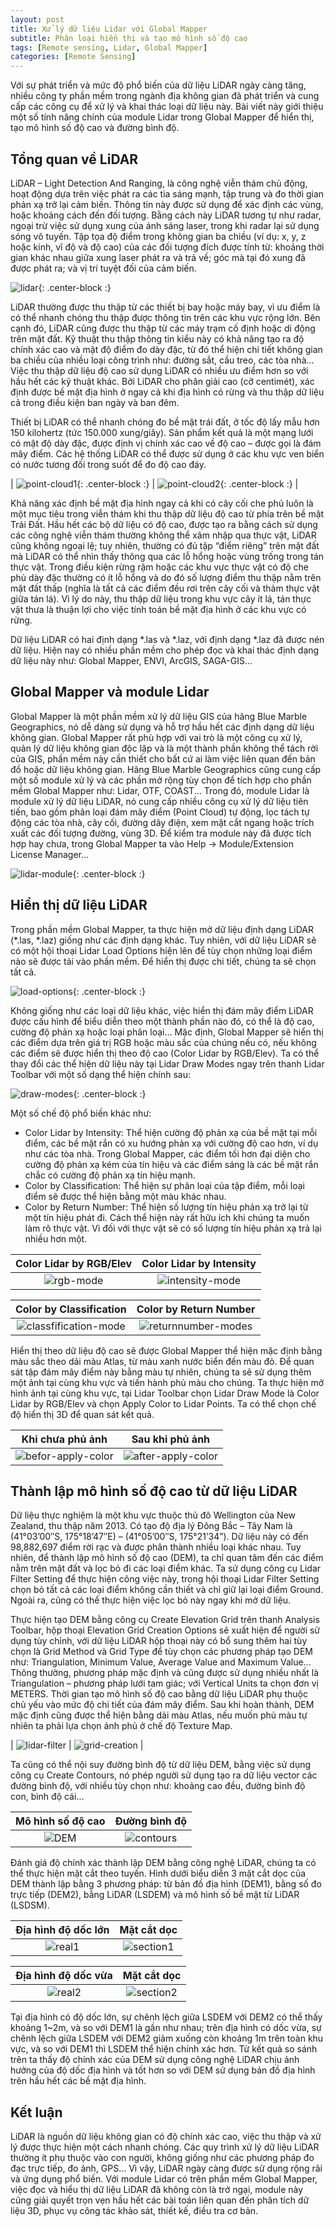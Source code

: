 ```yaml
---
layout: post
title: Xử lý dữ liệu Lidar với Global Mapper
subtitle: Phân loại hiển thị và tạo mô hình số độ cao
tags: [Remote sensing, Lidar, Global Mapper]
categories: [Remote Sensing]
---
```


Với sự phát triển và mức độ phổ biến của dữ liệu LiDAR ngày càng tăng, nhiều công ty phần mềm trong ngành địa không gian đã phát triển và cung cấp các công cụ để xử lý và khai thác loại dữ liệu này. Bài viết này giới thiệu một số tính năng chính của module Lidar trong Global Mapper để hiển thị, tạo mô hình số độ cao và đường bình độ.

## Tổng quan về LiDAR
LiDAR – Light Detection And Ranging, là công nghệ viễn thám chủ động, hoạt động dựa trên việc phát ra các tia sáng mạnh, tập trung và đo thời gian phản xạ trở lại cảm biến. Thông tin này được sử dụng để xác định các vùng, hoặc khoảng cách đến đối tượng. Bằng cách này LiDAR tương tự như radar, ngoại trừ việc sử dụng xung của ánh sáng laser, trong khi radar lại sử dụng sóng vô tuyến. Tập tọa độ điểm trong không gian ba chiều (ví dụ: x, y, z hoặc kinh, vĩ độ và độ cao) của các đối tượng đích được tính từ: khoảng thời gian khác nhau giữa xung laser phát ra và trả về; góc mà tại đó xung đã được phát ra; và vị trí tuyệt đối của cảm biến.

![lidar](https://github.com/bachns/bachns.github.io/blob/master/img/2020_04_28/Hinh1.png?raw=true "Máy bay thực hiện quét laser bề mặt địa hình"){: .center-block :}

LiDAR thường được thu thập từ các thiết bị bay hoặc máy bay, vì ưu điểm là có thể nhanh chóng thu thập được thông tin trên các khu vực rộng lớn. Bên cạnh đó, LiDAR cũng được thu thập từ các máy trạm cố định hoặc di động trên mặt đất. Kỹ thuật thu thập thông tin kiểu này có khả năng tạo ra độ chính xác cao và mật độ điểm đo dày đặc, từ đó thể hiện chi tiết không gian ba chiều của nhiều loại công trình như: đường sắt, cầu treo, các tòa nhà... Việc thu thập dữ liệu độ cao sử dụng LiDAR có nhiều ưu điểm hơn so với hầu hết các kỹ thuật khác. Bởi LiDAR cho phân giải cao (cỡ centimét), xác định được bề mặt địa hình ở ngay cả khi địa hình có rừng và thu thập dữ liệu cả trong điều kiện ban ngày và ban đêm.

Thiết bị LiDAR có thể nhanh chóng đo bề mặt trái đất, ở tốc độ lấy mẫu hơn 150 kilohertz (tức 150.000 xung/giây). Sản phẩm kết quả là một mạng lưới có mật độ dày đặc, được định vị chính xác cao về độ cao – được gọi là đám mây điểm. Các hệ thống LiDAR có thể được sử dụng ở các khu vực ven biển có nước tương đối trong suốt để đo độ cao đáy.

| ![point-cloud1](https://github.com/bachns/bachns.github.io/blob/master/img/2020_04_28/Hinh2a.png?raw=true "Đám mây điểm thu thập từ công nghệ LiDAR"){: .center-block :} | ![point-cloud2](https://github.com/bachns/bachns.github.io/blob/master/img/2020_04_28/Hinh2b.png?raw=true "Đám mây điểm thu thập từ công nghệ LiDAR"){: .center-block :} |

Khả năng xác định bề mặt địa hình ngay cả khi có cây cối che phủ luôn là một mục tiêu trong viễn thám khi thu thập dữ liệu độ cao từ phía trên bề mặt Trái Đất. Hầu hết các bộ dữ liệu có độ cao, được tạo ra bằng cách sử dụng các công nghệ viễn thám thường không thể xâm nhập qua thực vật, LiDAR cũng không ngoại lệ; tuy nhiên, thường có đủ tập “điểm riêng” trên mặt đất mà LiDAR có thể nhìn thấy thông qua các lỗ hổng hoặc vùng trống trong tán thực vật. Trong điều kiện rừng rậm hoặc các khu vực thực vật có độ che phủ dày đặc thường có ít lỗ hổng và do đó số lượng điểm thu thập nằm trên mặt đất thấp  (nghĩa là tất cả các điểm đều rơi trên cây cối và thảm thực vật giữa tán lá). Vì lý do này, thu thập dữ liệu trong khu vực cây ít lá, tán thực vật thưa là thuận lợi cho việc tính toán bề mặt địa hình ở các khu vực có rừng.

Dữ liệu LiDAR có hai định dạng *.las và *.laz, với định dạng *.laz đã được nén dữ liệu. Hiện nay có nhiều phần mềm cho phép đọc và khai thác định dạng dữ liệu này như: Global Mapper, ENVI, ArcGIS, SAGA-GIS...

## Global Mapper và module Lidar

Global Mapper là một phần mềm xử lý dữ liệu GIS của hãng Blue Marble Geographics, nó dễ dàng sử dụng và hỗ trợ hầu hết các định dạng dữ liệu không gian. Global Mapper rất phù hợp với vai trò là một công cụ xử lý, quản lý dữ liệu không gian độc lập và là một thành phần không thể tách rời của GIS, phần mềm này cần thiết cho bất cứ ai làm việc liên quan đến bản đồ hoặc dữ liệu không gian. Hãng Blue Marble Geographics cũng cung cấp một số module xử lý và các phần mở rộng tùy chọn để tích hợp cho phần mềm Global Mapper như: Lidar, OTF, COAST... Trong đó, module Lidar là module xử lý dữ liệu LiDAR, nó cung cấp nhiều công cụ xử lý dữ liệu tiên tiến, bao gồm phân loại đám mây điểm (Point Cloud) tự động, lọc tách tự động các tòa nhà, cây cối, đường dây điện, xem mặt cắt ngang hoặc trích xuất các đối tượng đường, vùng 3D. Để kiểm tra module này đã được tích hợp hay chưa, trong Global Mapper ta vào Help → Module/Extension License Manager...

![lidar-module](https://github.com/bachns/bachns.github.io/blob/master/img/2020_04_28/Hinh3.png?raw=true "Module Lidar trong phần mềm Global Mapper"){: .center-block :}

## Hiển thị dữ liệu LiDAR

Trong phần mềm Global Mapper, ta thực hiện mở dữ liệu định dạng LiDAR (*.las, *.laz) giống như các định dạng khác. Tuy nhiên, với dữ liệu LiDAR sẽ có một hội thoại Lidar Load Options hiện lên để tùy chọn những loại điểm nào sẽ được tải vào phần mềm. Để hiển thị được chi tiết, chúng ta sẽ chọn tất cả.

![load-options](https://github.com/bachns/bachns.github.io/blob/master/img/2020_04_28/Hinh4.png?raw=true "Tùy chọn lựa chọn loại điểm"){: .center-block :}

Không giống như các loại dữ liệu khác, việc hiển thị đám mây điểm LiDAR được cấu hình để biểu diễn theo một thành phần nào đó, có thể là độ cao, cường độ phản xạ hoặc loại phân loại... Mặc định, Global Mapper sẽ hiển thị các điểm dựa trên giá trị RGB hoặc màu sắc của chúng nếu có, nếu không các điểm sẽ được hiển thị theo độ cao (Color Lidar by RGB/Elev). Ta có thể thay đổi các thể hiện dữ liệu này tại Lidar Draw Modes ngay trên thanh Lidar Toolbar với một số dạng thể hiện chính sau:

![draw-modes](https://github.com/bachns/bachns.github.io/blob/master/img/2020_04_28/Hinh5.png?raw=true "Lidar Draw Modes"){: .center-block :}

Một số chế độ phổ biến khác như:
* Color Lidar by Intensity: Thể hiện cường độ phản xạ của bề mặt tại mỗi điểm, các bề mặt rắn có xu hướng phản xạ với cường độ cao hơn, ví dụ như các tòa nhà. Trong Global Mapper, các điểm tối hơn đại diện cho cường độ phản xạ kém của tín hiệu và các điểm sáng là các bề mặt rắn chắc có cường độ phản xạ tín hiệu mạnh.
* Color by Classification: Thể hiện sự phân loại của tập điểm, mỗi loại điểm sẽ được thể hiện bằng một màu khác nhau.
* Color by Return Number: Thể hiện số lượng tín hiệu phản xạ trở lại từ một tín hiệu phát đi. Cách thể hiện này rất hữu ích khi chúng ta muốn làm rõ thực vật. Vì đối với thực vật sẽ có số lượng tín hiệu phản xạ trả lại nhiều hơn một.

| Color Lidar by RGB/Elev | Color Lidar by Intensity |
| :---------------------: | :----------------------: |
| ![rgb-mode](https://github.com/bachns/bachns.github.io/blob/master/img/2020_04_28/Hinh6a.png?raw=true "Color Lidar by RGB/Elev") | ![intensity-mode](https://github.com/bachns/bachns.github.io/blob/master/img/2020_04_28/Hinh6b.png?raw=true "Color Lidar by Intensity") |

| Color by Classification | Color by Return Number |
| :---------------------: | :--------------------: |
| ![classfification-mode](https://github.com/bachns/bachns.github.io/blob/master/img/2020_04_28/Hinh6c.png?raw=true "Color by Classification") | ![returnnumber-modes](https://github.com/bachns/bachns.github.io/blob/master/img/2020_04_28/Hinh6d.png?raw=true "Color by Return Number") |

Hiển thị theo dữ liệu độ cao sẽ được Global Mapper thể hiện mặc định bằng màu sắc theo dải màu Atlas, từ màu xanh nước biển đến màu đỏ. Để quan sát tập đám mây điểm này bằng màu tự nhiên, chúng ta sẽ sử dụng thêm một ảnh tại cùng khu vực và tiến hành phủ màu cho chúng. Ta thực hiện mở hình ảnh tại cùng khu vực, tại Lidar Toolbar chọn Lidar Draw Mode là Color Lidar by RGB/Elev và chọn  Apply Color to Lidar Points. Ta có thể chọn chế độ hiển thị 3D để quan sát kết quả.

| Khi chưa phủ ảnh | Sau khi phủ ảnh |
| :--------------: | :-------------: |
| ![befor-apply-color](https://github.com/bachns/bachns.github.io/blob/master/img/2020_04_28/Hinh7a.png?raw=true "Khi chưa phủ ảnh") | ![after-apply-color](https://github.com/bachns/bachns.github.io/blob/master/img/2020_04_28/Hinh7b.png?raw=true "Sau khi phủ ảnh") |

## Thành lập mô hình số độ cao từ dữ liệu LiDAR

Dữ liệu thực nghiệm là một khu vực thuộc thủ đô Wellington của New Zealand, thu thập năm 2013. Có tạo độ địa lý Đông Bắc – Tây Nam là (41°03’00″S, 175°18’47″E) – (41°05’00″S, 175°21’34”). Dữ liệu này có đến 98,882,697 điểm rời rạc và được phân thành nhiều loại khác nhau. Tuy nhiên, để thành lập mô hình số độ cao (DEM), ta chỉ quan tâm đến các điểm nằm trên mặt đất và lọc bỏ đi các loại điểm khác. Ta sử dụng công cụ  Lidar Filter Setting để thực hiện công việc này, trong hội thoại Lidar Filter Setting chọn bỏ tất cả các loại điểm không cần thiết và chỉ giữ lại loại điểm Ground. Ngoài ra, cũng có thể thực hiện việc lọc bỏ này ngay khi mở dữ liệu.

Thực hiện tạo DEM bằng công cụ  Create Elevation Grid trên thanh Analysis Toolbar, hộp thoại Elevation Grid Creation Options sẽ xuất hiện để người sử dụng tùy chỉnh, với dữ liệu LiDAR hộp thoại này có bổ sung thêm hai tùy chọn là Grid Method và Grid Type để tùy chọn các phương pháp tạo DEM như: Triangulation, Minimum Value, Average Value and Maximum Value... Thông thường, phương pháp mặc định và cũng được sử dụng nhiều nhất là Triangulation – phương pháp lưới tam giác; với Vertical Units ta chọn đơn vị METERS. Thời gian tạo mô hình số độ cao bằng dữ liệu LiDAR phụ thuộc chủ yếu vào mức độ chi tiết của đám mây điểm. Sau khi hoàn thành, DEM mặc định cũng được thể hiện bằng dải màu Atlas, nếu muốn phủ màu tự nhiên ta phải lựa chọn ảnh phủ ở chế độ Texture Map.

| ![lidar-filter](https://github.com/bachns/bachns.github.io/blob/master/img/2020_04_28/Hinh8a.png?raw=true "Tùy chọn lọc") | ![grid-creation](https://github.com/bachns/bachns.github.io/blob/master/img/2020_04_28/Hinh8b.png?raw=true "Tùy chọn tạo DEM") |

Ta cũng có thể nội suy đường bình độ từ dữ liệu DEM, bằng việc sử dụng công cụ  Create Contours, nó phép người sử dụng tạo ra dữ liệu vector các đường bình độ, với nhiều tùy chọn như: khoảng cao đều, đường bình độ con, bình độ cái...

| Mô hình số độ cao | Đường bình độ |
| :---------------: | :-----------: |
| ![DEM](https://github.com/bachns/bachns.github.io/blob/master/img/2020_04_28/Hinh9a.png?raw=true "Mô hình số độ cao") | ![contours](https://github.com/bachns/bachns.github.io/blob/master/img/2020_04_28/Hinh9b.png?raw=true "Đường bình độ")

Đánh giá độ chính xác thành lập DEM bằng công nghệ LiDAR, chúng ta có thể thực hiện mặt cắt theo tuyến. Hình dưới biểu diễn 3 mặt cắt dọc của DEM thành lập bằng 3 phương pháp: từ bản đồ địa hình (DEM1), bằng số đo trực tiếp (DEM2), bằng LiDAR (LSDEM) và mô hình số bề mặt từ LiDAR (LSDSM).

| Địa hình độ dốc lớn | Mặt cắt dọc  |
| :-----------------: | :----------: |
| ![real1](https://github.com/bachns/bachns.github.io/blob/master/img/2020_04_28/Hinh10a1.png?raw=true "Địa hình độ dốc lớn") | ![section1](https://github.com/bachns/bachns.github.io/blob/master/img/2020_04_28/Hinh10a2.png?raw=true "Mặt cắt dọc") |

| Địa hình độ dốc vừa | Mặt cắt dọc  |
| :-----------------: | :----------: |
| ![real2](https://github.com/bachns/bachns.github.io/blob/master/img/2020_04_28/Hinh10b1.png?raw=true "Địa hình độ dốc vừa") | ![section2](https://github.com/bachns/bachns.github.io/blob/master/img/2020_04_28/Hinh10b2.png?raw=true "Mặt cắt dọc") |

Tại địa hình có độ dốc lớn, sự chênh lệch giữa LSDEM với DEM2 có thể thấy khoảng 1~2m, và so với DEM1 là gần như nhau; trên địa hình có dốc vừa, sự chênh lệch giữa LSDEM với DEM2 giảm xuống còn khoảng 1m trên toàn khu vực, và so với DEM1 thì LSDEM thể hiện chính xác hơn. Từ kết quả so sánh trên ta thấy độ chính xác của DEM sử dụng công nghệ LiDAR chịu ảnh hưởng của độ dốc địa hình và tốt hơn so với DEM sử dụng bản đồ địa hình trên hầu hết các bề mặt địa hình.

## Kết luận
LiDAR là nguồn dữ liệu không gian có độ chính xác cao, việc thu thập và xử lý được thực hiện một cách nhanh chóng. Các quy trình xử lý dữ liệu LiDAR thường ít phụ thuộc vào con người, không giống như các phương pháp đo đạc trực tiếp, đo ảnh, GPS... Vì vậy, LiDAR ngày càng được sử dụng rộng rãi và ứng dụng phổ biến. Với module Lidar có trên phần mềm Global Mapper, việc đọc và hiểu thị dữ liệu LiDAR đã không còn là trở ngại, module này cũng giải quyết trọn vẹn hầu hết các bài toán liên quan đến phân tích dữ liệu 3D, phục vụ công tác khảo sát, thiết kế, điều tra cơ bản.

